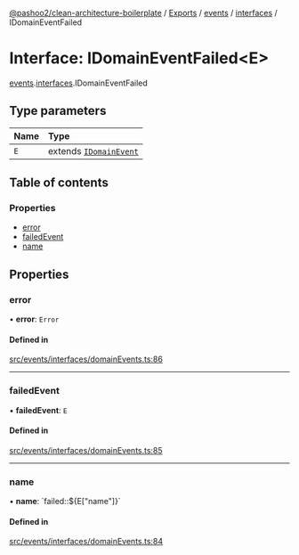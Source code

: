 [@pashoo2/clean-architecture-boilerplate](../README.md) / [Exports](../modules.md) / [events](../modules/events.md) / [interfaces](../modules/events.interfaces.md) / IDomainEventFailed

# Interface: IDomainEventFailed<E\>

[events](../modules/events.md).[interfaces](../modules/events.interfaces.md).IDomainEventFailed

## Type parameters

| Name | Type |
| :------ | :------ |
| `E` | extends [`IDomainEvent`](events.interfaces.idomainevent.md) |

## Table of contents

### Properties

- [error](events.interfaces.idomaineventfailed.md#error)
- [failedEvent](events.interfaces.idomaineventfailed.md#failedevent)
- [name](events.interfaces.idomaineventfailed.md#name)

## Properties

### error

• **error**: `Error`

#### Defined in

[src/events/interfaces/domainEvents.ts:86](https://github.com/pashoo2/clean-architecture-boilerplate/blob/88f8e3d/src/events/interfaces/domainEvents.ts#L86)

___

### failedEvent

• **failedEvent**: `E`

#### Defined in

[src/events/interfaces/domainEvents.ts:85](https://github.com/pashoo2/clean-architecture-boilerplate/blob/88f8e3d/src/events/interfaces/domainEvents.ts#L85)

___

### name

• **name**: \`failed::${E["name"]}\`

#### Defined in

[src/events/interfaces/domainEvents.ts:84](https://github.com/pashoo2/clean-architecture-boilerplate/blob/88f8e3d/src/events/interfaces/domainEvents.ts#L84)
